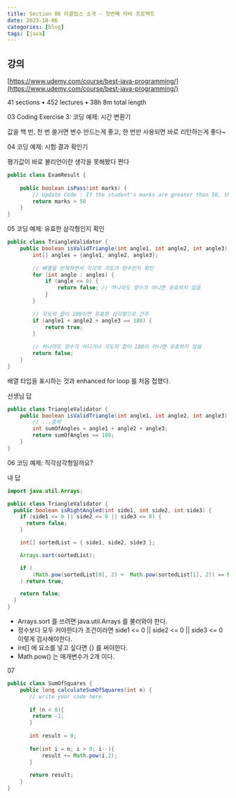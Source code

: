 ```yaml
---
title: Section 06 이클립스 소개 - 첫번째 자바 프로젝트
date: 2023-10-06
categories: [blog]
tags: [java]
---
```


## 강의

[https://www.udemy.com/course/best-java-programming/](https://www.udemy.com/course/best-java-programming/)

41 sections • 452 lectures • 38h 8m total length

03 Coding Exercise 3: 코딩 예제: 시간 변환기

값을 백 번, 천 번 쓸거면 변수 만드는게 좋고, 한 번만 사용되면 바로 리턴하는게 좋다~

04 코딩 예제: 시험 결과 확인기

평가값이 바로 불리언이란 생각을 못해봤다 쩐다

```java
public class ExamResult {
    
    public boolean isPass(int marks) {
        // Update Code : If the student's marks are greater than 50, they have passed the exam.
        return marks > 50
    }
}
```
05 코딩 예제: 유효한 삼각형인지 확인

```java
public class TriangleValidator {
    public boolean isValidTriangle(int angle1, int angle2, int angle3) {
        int[] angles = {angle1, angle2, angle3};
        
        // 배열을 반복하면서 각각의 각도가 양수인지 확인
        for (int angle : angles) {
            if (angle <= 0) {
                return false; // 하나라도 양수가 아니면 유효하지 않음
            }
        }
        
        // 각도의 합이 180이면 유효한 삼각형으로 간주
        if (angle1 + angle2 + angle3 == 180) {
            return true;
        }
        
        // 하나라도 양수가 아니거나 각도의 합이 180이 아니면 유효하지 않음
        return false;
    }
}
```

배열 타입을 표시하는 것과 enhanced for loop 를 처음 접했다.


선생님 답
```java
public class TriangleValidator {
    public boolean isValidTriangle(int angle1, int angle2, int angle3) {
        // ...중략
        int sumOfAngles = angle1 + angle2 + angle3;  
        return sumOfAngles == 180;
    }
}
```

06 코딩 예제: 직각삼각형일까요?

내 답

```java
import java.util.Arrays;

public class TriangleValidator {
  public boolean isRightAngled(int side1, int side2, int side3) {
    if (side1 <= 0 || side2 <= 0 || side3 <= 0) {
      return false;
    }

    int[] sortedList = { side1, side2, side3 };

    Arrays.sort(sortedList);

    if (
        (Math.pow(sortedList[0], 2) +  Math.pow(sortedList[1], 2)) == Math.pow(sortedList[2], 2)
    ) return true;

    return false;
  }
}
```
- Arrays.sort 를 쓰려면 java.util.Arrays 를 불러와야 한다.
- 정수보다 모두 커야한다가 조건이라면 side1 <= 0 || side2 <= 0 || side3 <= 0 이렇게 검사해야한다.
- int[] 에 요소를 넣고 싶다면 {} 를 써야한다.
- Math.pow() 는 매개변수가 2개 이다.



07 

```java
public class SumOfSquares {
    public long calculateSumOfSquares(int n) {
       // write your code here
       
       if (n < 0){
        return -1;
       }
       
       int result = 0;
       
       for(int i = n; i > 0; i--){
           result += Math.pow(i,2);
       }
       
       return result;
    }
}
```